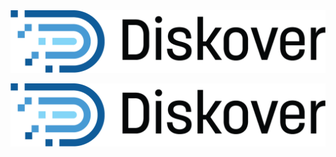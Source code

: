 <img src="images/diskover_logo_for_light_background.png" width="700">

![Image: Diskover Data Logo](images/diskover_logo_for_light_background.png)
